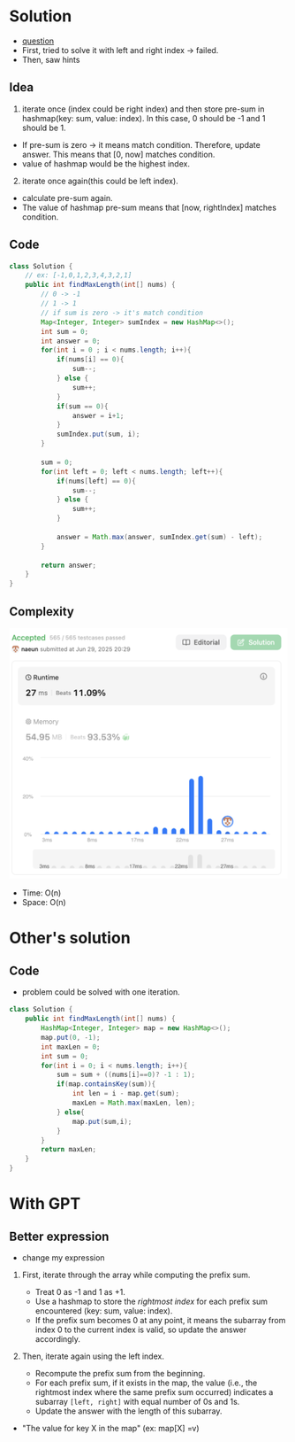 # Solution
- [question](https://leetcode.com/problems/contiguous-array/)
- First, tried to solve it with left and right index -> failed.
- Then, saw hints

## Idea
1. iterate once (index could be right index) and then store pre-sum in hashmap(key: sum, value: index). In this case, 0 should be -1 and 1 should be 1.
- If pre-sum is zero -> it means match condition. Therefore, update answer. This means that [0, now] matches condition. 
- value of hashmap would be the highest index.
2. iterate once again(this could be left index).
- calculate pre-sum again.
- The value of hashmap pre-sum means that [now, rightIndex] matches condition.

## Code
```java
class Solution {
    // ex: [-1,0,1,2,3,4,3,2,1]
    public int findMaxLength(int[] nums) {
        // 0 -> -1
        // 1 -> 1
        // if sum is zero -> it's match condition
        Map<Integer, Integer> sumIndex = new HashMap<>();
        int sum = 0;
        int answer = 0;
        for(int i = 0 ; i < nums.length; i++){
            if(nums[i] == 0){
                sum--;
            } else {
                sum++;
            }
            if(sum == 0){
                answer = i+1;
            }
            sumIndex.put(sum, i);
        }

        sum = 0;
        for(int left = 0; left < nums.length; left++){
            if(nums[left] == 0){
                sum--;
            } else {
                sum++;
            }

            answer = Math.max(answer, sumIndex.get(sum) - left);
        }

        return answer;
    }
}
```

## Complexity
![complexity](../../lib/images/naeun/525-complexity.png)
- Time: O(n)
- Space: O(n)

# Other's solution
## Code
- problem could be solved with one iteration.
```java
class Solution {
    public int findMaxLength(int[] nums) {
        HashMap<Integer, Integer> map = new HashMap<>();
        map.put(0, -1);
        int maxLen = 0;
        int sum = 0;
        for(int i = 0; i < nums.length; i++){
            sum = sum + ((nums[i]==0)? -1 : 1);
            if(map.containsKey(sum)){
                int len = i - map.get(sum);
                maxLen = Math.max(maxLen, len);
            } else{
                map.put(sum,i);
            }
        }
        return maxLen;
    }
}
```

# With GPT
## Better expression
- change my expression
1. First, iterate through the array while computing the prefix sum.  
   - Treat 0 as -1 and 1 as +1.  
   - Use a hashmap to store the *rightmost index* for each prefix sum encountered (key: sum, value: index).  
   - If the prefix sum becomes 0 at any point, it means the subarray from index 0 to the current index is valid, so update the answer accordingly.

2. Then, iterate again using the left index.  
   - Recompute the prefix sum from the beginning.  
   - For each prefix sum, if it exists in the map, the value (i.e., the rightmost index where the same prefix sum occurred) indicates a subarray `[left, right]` with equal number of 0s and 1s.  
   - Update the answer with the length of this subarray.

- "The value for key X in the map" (ex: map[X] =v)